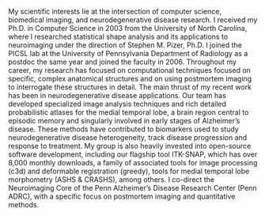 My scientific interests lie at the intersection of computer science, biomedical imaging, and neurodegenerative disease research. I received my Ph.D. in Computer Science in 2003 from the University of North Carolina, where I researched statistical shape analysis and its applications to neuroimaging under the direction of Stephen M. Pizer, Ph.D. I joined the PICSL lab at the University of Pennsylvania Department of Radiology as a postdoc the same year and joined the faculty in 2006. Throughout my career, my research has focused on computational techniques focused on specific, complex anatomical structures and on using postmortem imaging to interrogate these structures in detail. The main thrust of my recent work has been in neurodegenerative disease applications. Our team has developed specialized image analysis techniques and rich detailed probabilistic atlases for the medial temporal lobe, a brain region central to episodic memory and singularly involved in early stages of Alzheimer’s disease. These methods have contributed to biomarkers used to study neurodegenerative disease heterogeneity, track disease progression and response to treatment. My group is also heavily invested into open-source software development, including our flagship tool ITK-SNAP, which has over 8,000 monthly downloads, a family of associated tools for image processing (c3d) and deformable registration (greedy), tools for medial temporal lobe morphometry (ASHS & CRASHS), among others. I co-direct the Neuroimaging Core of the Penn Alzheimer’s Disease Research Center (Penn ADRC), with a specific focus on postmortem imaging and quantitative methods.
